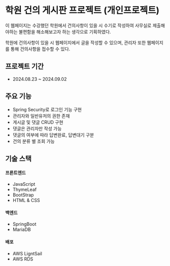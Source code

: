 # 학원 건의 게시판 프로젝트 (개인프로젝트)
이 웹페이지는 수강했던 학원에서 건의사항이 있을 시 수기로 작성하여 사무실로 제출해야하는 불편함을 해소해보고자 하는 생각으로 기획하였다.


학원에 건의사항이 있을 시 웹페이지에서 글을 작성할 수 있으며, 관리자 또한 웹페이지를 통해 건의사항을 접수할 수 있다.


## 프로젝트 기간
* 2024.08.23 ~ 2024.09.02


## 주요 기능
* Spring Security로 로그인 기능 구현
* 관리자와 일반유저의 권한 존재
* 게시글 및 댓글 CRUD 구현
* 댓글은 관리자만 작성 가능
* 댓글의 여부에 따라 답변완료, 답변대기 구분
* 건의 분류 별 조회 가능

## 기술 스택
#### 프론트엔드</h4>
* JavaScript
* ThymeLeaf
* BootStrap
* HTML & CSS

#### 백엔드</h4>
* SpringBoot
* MariaDB

#### 배포
* AWS LigntSail
* AWS RDS
